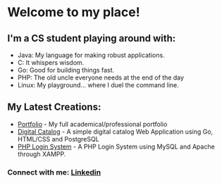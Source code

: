 # **Welcome to my place!**
## I'm a CS student playing around with:

* Java: My language for making robust applications.
* C: It whispers wisdom.
* Go: Good for building things fast.
* PHP: The old uncle everyone needs at the end of the day
* Linux: My playground... where I duel the command line.

## My Latest Creations:

* [Portfolio](https://augustosodre.github.io/Portfolio/) - My full academical/professional portfolio
* [Digital Catalog](https://github.com/AugustoSodre/Digital-Catalog) - A simple digital catalog Web Application using Go, HTML/CSS and PostgreSQL
* [PHP Login System](https://github.com/AugustoSodre/PHP_Login_System) - A PHP Login System using MySQL and Apache through XAMPP.



### Connect with me: [Linkedin](https://www.linkedin.com/in/augusto-sodr%C3%A9-8167352a6/)
